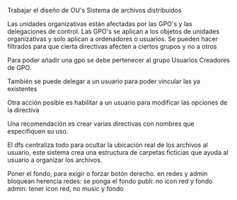 Trabajar el diseño de OU's
Sistema de archivos distribuidos

Las unidades organizativas están afectadas por las GPO's y las delegaciones de control.
Las GPO's se aplican a los objetos de unidades organizativas y solo aplican a ordenadores o usuarios.
Se pueden hacer filtrados para que cierta directivas afecten a ciertos grupos y no a otros

Para poder añadir una gpo se debe pertenecer al grupo Usuarios Creadores de GPO.

También se puede delegar a un usuario para poder vincular las ya existentes

Otra acción posible es habilitar a un usuario para modificar las opciones de la directiva

Una recomendación es crear varias directivas con nombres que especifiquen su uso.

El dfs centraliza todo para ocultar la ubicación real de los archivos al usuario, este sistema crea una estructura de carpetas ficticias que ayuda al usuario a organizar los archivos.

Poner el fondo, para exigir o forzar botón derecho.
en redes y admin bloquean herencia
redes: se ponga el fondo
publi: no icon red y fondo
admin: tener icon red, no music y fondo